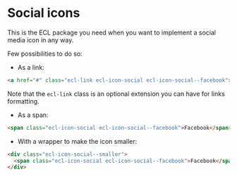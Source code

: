 # Social icons

This is the ECL package you need when you want to implement a social media icon in any way.

Few possibilities to do so:

- As a link:

```html
<a href="#" class="ecl-link ecl-icon-social ecl-icon-social--facebook">Facebook</a>
```
Note that the `ecl-link` class is an optional extension you can have for links formatting.

- As a span:

```html
<span class="ecl-icon-social ecl-icon-social--facebook">Facebook</span>
```

- With a wrapper to make the icon smaller:

```html
<div class="ecl-icon-social--smaller">
  <span class="ecl-icon-social ecl-icon-social--facebook">Facebook</span>
</div>
```
